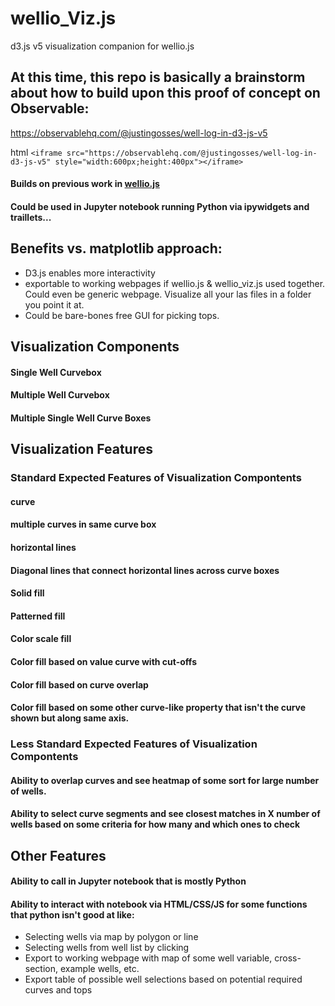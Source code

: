 # wellio_Viz.js
d3.js v5 visualization companion for wellio.js

## At this time, this repo is basically a brainstorm about how to build upon this proof of concept on Observable:
https://observablehq.com/@justingosses/well-log-in-d3-js-v5

html `<iframe src="https://observablehq.com/@justingosses/well-log-in-d3-js-v5" style="width:600px;height:400px"></iframe>`

#### Builds on previous work in <a href="https://github.com/JustinGOSSES/wellio.js">wellio.js</a>
#### Could be used in Jupyter notebook running Python via ipywidgets and traillets...
## Benefits vs. matplotlib approach:
- D3.js enables more interactivity
- exportable to working webpages if wellio.js & wellio_viz.js used together. Could even be generic webpage. Visualize all your las files in a folder you point it at.
- Could be bare-bones free GUI for picking tops.

## Visualization Components
#### Single Well Curvebox
#### Multiple Well Curvebox
#### Multiple Single Well Curve Boxes

## Visualization Features
### Standard Expected Features of Visualization Compontents
#### curve
#### multiple curves in same curve box
#### horizontal lines
#### Diagonal lines that connect horizontal lines across curve boxes
#### Solid fill
#### Patterned fill
#### Color scale fill
#### Color fill based on value curve with cut-offs
#### Color fill based on curve overlap
#### Color fill based on some other curve-like property that isn't the curve shown but along same axis.

### Less Standard Expected Features of Visualization Compontents
#### Ability to overlap curves and see heatmap of some sort for large number of wells.
#### Ability to select curve segments and see closest matches in X number of wells based on some criteria for how many and which ones to check

## Other Features
#### Ability to call in Jupyter notebook that is mostly Python
#### Ability to interact with notebook via HTML/CSS/JS for some functions that python isn't good at like:
- Selecting wells via map by polygon or line
- Selecting wells from well list by clicking
- Export to working webpage with map of some well variable, cross-section, example wells, etc. 
- Export table of possible well selections based on potential required curves and tops


